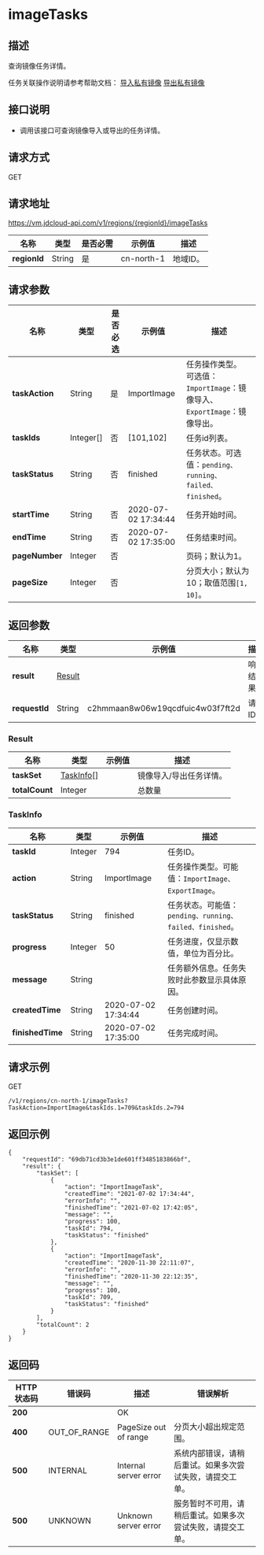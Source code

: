 # imageTasks


## 描述

查询镜像任务详情。

任务关联操作说明请参考帮助文档：
[导入私有镜像](https://docs.jdcloud.com/cn/virtual-machines/import-private-image)
[导出私有镜像](https://docs.jdcloud.com/cn/virtual-machines/export-private-image)

## 接口说明
- 调用该接口可查询镜像导入或导出的任务详情。


## 请求方式
GET

## 请求地址
https://vm.jdcloud-api.com/v1/regions/{regionId}/imageTasks

|名称|类型|是否必需|示例值|描述|
|---|---|---|---|---|
|**regionId**|String|是|cn-north-1|地域ID。|

## 请求参数
|名称|类型|是否必选|示例值|描述|
|---|---|---|---|---|
|**taskAction**|String|是|ImportImage|任务操作类型。<br>可选值：`ImportImage`：镜像导入、`ExportImage`：镜像导出。|
|**taskIds**|Integer[]|否|\[101,102]|任务id列表。|
|**taskStatus**|String|否|finished|任务状态。可选值：`pending、running、failed、finished`。|
|**startTime**|String|否|2020-07-02 17:34:44|任务开始时间。|
|**endTime**|String|否|2020-07-02 17:35:00|任务结束时间。|
|**pageNumber**|Integer|否| |页码；默认为1。|
|**pageSize**|Integer|否| |分页大小；默认为10；取值范围`[1, 10]`。|


## 返回参数
|名称|类型|示例值|描述|
|---|---|---|---|
|**result**|[Result](imageTasks#user-content-result)| |响应结果。|
|**requestId**|String|c2hmmaan8w06w19qcdfuic4w03f7ft2d|请求ID。|

### <div id="user-content-result">Result</div>
|名称|类型|示例值|描述|
|---|---|---|---|
|**taskSet**|[TaskInfo[]](imageTasks#user-content-taskinfo)| |镜像导入/导出任务详情。|
|**totalCount**|Integer| |总数量|

### <div id="user-content-taskinfo">TaskInfo</div>
|名称|类型|示例值|描述|
|---|---|---|---|
|**taskId**|Integer| 794|任务ID。|
|**action**|String|ImportImage|任务操作类型。可能值：`ImportImage、ExportImage`。|
|**taskStatus**|String|finished|任务状态。可能值：`pending、running、failed、finished`。|
|**progress**|Integer|50|任务进度，仅显示数值，单位为百分比。|
|**message**|String| |任务额外信息。任务失败时此参数显示具体原因。|
|**createdTime**|String|2020-07-02 17:34:44|任务创建时间。|
|**finishedTime**|String|2020-07-02 17:35:00|任务完成时间。|


## 请求示例
GET

```
/v1/regions/cn-north-1/imageTasks?TaskAction=ImportImage&taskIds.1=709&taskIds.2=794
```



## 返回示例
```
{
    "requestId": "69db71cd3b3e1de601ff3485183866bf", 
    "result": {
        "taskSet": [
            {
                "action": "ImportImageTask", 
                "createdTime": "2021-07-02 17:34:44", 
                "errorInfo": "", 
                "finishedTime": "2021-07-02 17:42:05", 
                "message": "", 
                "progress": 100, 
                "taskId": 794, 
                "taskStatus": "finished"
            }, 
            {
                "action": "ImportImageTask", 
                "createdTime": "2020-11-30 22:11:07", 
                "errorInfo": "", 
                "finishedTime": "2020-11-30 22:12:35", 
                "message": "", 
                "progress": 100, 
                "taskId": 709, 
                "taskStatus": "finished"
            }
        ], 
        "totalCount": 2
    }
}
```

## 返回码
|HTTP状态码|错误码|描述|错误解析|
|---|---|---|---|
|**200**||OK||
|**400**|OUT_OF_RANGE|PageSize out of range|分页大小超出规定范围。|
|**500**|INTERNAL|Internal server error|系统内部错误，请稍后重试。如果多次尝试失败，请提交工单。|
|**500**|UNKNOWN|Unknown server error|服务暂时不可用，请稍后重试。如果多次尝试失败，请提交工单。|
